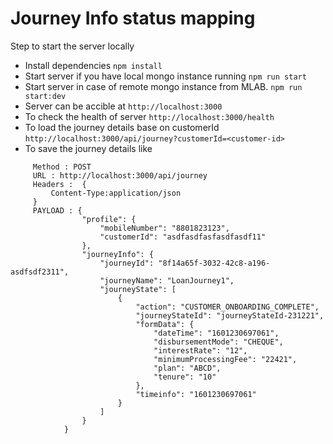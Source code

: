 # Journey Info status mapping

Step to start the server locally

- Install dependencies
  `npm install`
- Start server if you have local mongo instance running
  `npm run start`
- Start server in case of remote mongo instance from MLAB.
  `npm run start:dev`
- Server can be accible at
  `http://localhost:3000`
- To check the health of server
  `http://localhost:3000/health`
- To load the journey details base on customerId
  `http://localhost:3000/api/journey?customerId=<customer-id>`
- To save the journey details like

```
     Method : POST
     URL : http://localhost:3000/api/journey
     Headers :  {
         Content-Type:application/json
     }
     PAYLOAD : {
                "profile": {
                    "mobileNumber": "8801823123",
                    "customerId": "asdfasdfasfasdfasdf11"
                },
                "journeyInfo": {
                    "journeyId": "8f14a65f-3032-42c8-a196-asdfsdf2311",
                    "journeyName": "LoanJourney1",
                    "journeyState": [
                        {
                            "action": "CUSTOMER_ONBOARDING_COMPLETE",
                            "journeyStateId": "journeyStateId-231221",
                            "formData": {
                                "dateTime": "1601230697061",
                                "disbursementMode": "CHEQUE",
                                "interestRate": "12",
                                "minimumProcessingFee": "22421",
                                "plan": "ABCD",
                                "tenure": "10"
                            },
                            "timeinfo": "1601230697061"
                        }
                    ]
                }
            }
```
